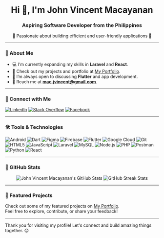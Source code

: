 <h1 align="center">Hi 👋, I'm John Vincent Macayanan</h1>
<h3 align="center">Aspiring Software Developer from the Philippines</h3>

<p align="center">
  🌟 Passionate about building efficient and user-friendly applications 🌟
</p>

---

### 🌱 About Me
- 💻 I’m currently expanding my skills in **Laravel** and **React**.
- 🚀 Check out my projects and portfolio at [My Portfolio](https://vincent-digitals.github.io/my-portfolio/).
- 💬 I’m always open to discussing **Flutter** and app development.
- 📧 Reach me at **mac.jvincent@gmail.com**.

---

### 🔗 Connect with Me
<p align="left">
  <a href="https://linkedin.com/in/john-vincent-macayanan-024a03324" target="_blank"><img src="https://img.shields.io/badge/LinkedIn-0077B5?style=for-the-badge&logo=linkedin&logoColor=white" alt="LinkedIn"></a>
  <a href="https://stackoverflow.com/users/23227362" target="_blank"><img src="https://img.shields.io/badge/Stack%20Overflow-F58025?style=for-the-badge&logo=stackoverflow&logoColor=white" alt="Stack Overflow"></a>
  <a href="https://fb.com/itsvincentlang" target="_blank"><img src="https://img.shields.io/badge/Facebook-1877F2?style=for-the-badge&logo=facebook&logoColor=white" alt="Facebook"></a>
</p>

---

### 🛠️ Tools & Technologies
<p align="left">
  <img src="https://img.shields.io/badge/Android-3DDC84?style=for-the-badge&logo=android&logoColor=white" alt="Android">
  <img src="https://img.shields.io/badge/Dart-0175C2?style=for-the-badge&logo=dart&logoColor=white" alt="Dart">
  <img src="https://img.shields.io/badge/Figma-F24E1E?style=for-the-badge&logo=figma&logoColor=white" alt="Figma">
  <img src="https://img.shields.io/badge/Firebase-FFCA28?style=for-the-badge&logo=firebase&logoColor=white" alt="Firebase">
  <img src="https://img.shields.io/badge/Flutter-02569B?style=for-the-badge&logo=flutter&logoColor=white" alt="Flutter">
  <img src="https://img.shields.io/badge/Google%20Cloud-4285F4?style=for-the-badge&logo=google-cloud&logoColor=white" alt="Google Cloud">
  <img src="https://img.shields.io/badge/Git-F05032?style=for-the-badge&logo=git&logoColor=white" alt="Git">
  <img src="https://img.shields.io/badge/HTML-E34F26?style=for-the-badge&logo=html5&logoColor=white" alt="HTML5">
  <img src="https://img.shields.io/badge/JavaScript-F7DF1E?style=for-the-badge&logo=javascript&logoColor=black" alt="JavaScript">
  <img src="https://img.shields.io/badge/Laravel-FF2D20?style=for-the-badge&logo=laravel&logoColor=white" alt="Laravel">
  <img src="https://img.shields.io/badge/MySQL-4479A1?style=for-the-badge&logo=mysql&logoColor=white" alt="MySQL">
  <img src="https://img.shields.io/badge/Node.js-339933?style=for-the-badge&logo=nodedotjs&logoColor=white" alt="Node.js">
  <img src="https://img.shields.io/badge/PHP-777BB4?style=for-the-badge&logo=php&logoColor=white" alt="PHP">
  <img src="https://img.shields.io/badge/Postman-FF6C37?style=for-the-badge&logo=postman&logoColor=white" alt="Postman">
  <img src="https://img.shields.io/badge/Python-3776AB?style=for-the-badge&logo=python&logoColor=white" alt="Python">
  <img src="https://img.shields.io/badge/React-61DAFB?style=for-the-badge&logo=react&logoColor=black" alt="React">
</p>

---

### 🌟 GitHub Stats
<p align="center">
  <img src="https://github-readme-stats.vercel.app/api?username=vincent-digitals&show_icons=true&theme=tokyonight" alt="John Vincent Macayanan's GitHub Stats" />
  <img src="https://github-readme-streak-stats.herokuapp.com/?user=vincent-digitals&theme=tokyonight" alt="GitHub Streak Stats">
</p>

---

### 🚀 Featured Projects
Check out some of my featured projects on [My Portfolio](https://vincent-digitals.github.io/my-portfolio/).  
Feel free to explore, contribute, or share your feedback!

---

Thank you for visiting my profile! Let's connect and build amazing things together. 😊
